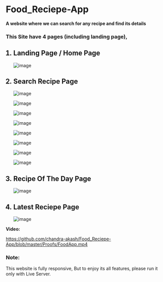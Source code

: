 # Food_Reciepe-App
<b>A website where we can search for any recipe and find its details</b>

### This Site have 4 pages (including landing page), 
<ol>
  
## <li>Landing Page / Home Page</li>

  ![image](https://user-images.githubusercontent.com/83694840/130361800-c7fb8fa5-533b-40d4-a2ca-610cd153908f.png)
  
## <li>Search Recipe Page</li>
  
  ![image](https://user-images.githubusercontent.com/83694840/130361827-b3a69277-0b02-4e5a-8669-a45c90ff3696.png)

  ![image](https://user-images.githubusercontent.com/83694840/130361843-64babcb8-8e87-4f4e-8af2-830ccfe0fb16.png)

  ![image](https://user-images.githubusercontent.com/83694840/130361847-d9064df1-9717-45eb-a451-185d33b05271.png)

  ![image](https://user-images.githubusercontent.com/83694840/130361855-3e65ce8e-bccf-4e59-82ee-e8b3ab8fc16b.png)

  ![image](https://user-images.githubusercontent.com/83694840/130361863-c7e45cdd-57ac-46a5-aefc-797277d3e845.png)

  ![image](https://user-images.githubusercontent.com/83694840/130361867-cf6f8599-0762-42f5-973b-381e5dd69f18.png)

  ![image](https://user-images.githubusercontent.com/83694840/130361874-03536c28-b9b2-4618-b802-9bafe26ec8c5.png)

  ![image](https://user-images.githubusercontent.com/83694840/130361888-d2682758-961d-4230-8e5f-8de0e1582681.png)

## <li>Recipe Of The Day Page</li>
  
  ![image](https://user-images.githubusercontent.com/83694840/130361917-0e238cc5-4399-477b-a001-2a7b9d385623.png)

## <li>Latest Reciepe Page</li>
  
  ![image](https://user-images.githubusercontent.com/83694840/130361904-941fffe3-aa8a-4652-b9d1-944c53d32a6f.png)

</ol>

<strong> Video: </strong>

https://github.com/chandra-akash/Food_Reciepe-App/blob/master/Proofs/FoodApp.mp4

### Note:
This website is fully responsive,
But to enjoy its all features, please run it only with Live Server.
